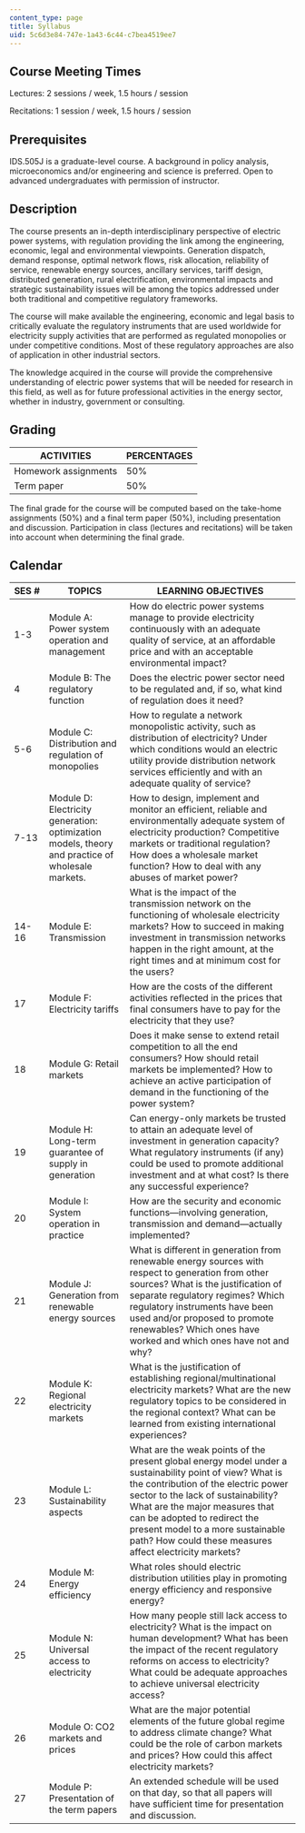 ```yaml
---
content_type: page
title: Syllabus
uid: 5c6d3e84-747e-1a43-6c44-c7bea4519ee7
---
```


Course Meeting Times
--------------------

Lectures: 2 sessions / week, 1.5 hours / session

Recitations: 1 session / week, 1.5 hours / session

Prerequisites
-------------

IDS.505J is a graduate-level course. A background in policy analysis, microeconomics and/or engineering and science is preferred. Open to advanced undergraduates with permission of instructor.

Description
-----------

The course presents an in-depth interdisciplinary perspective of electric power systems, with regulation providing the link among the engineering, economic, legal and environmental viewpoints. Generation dispatch, demand response, optimal network flows, risk allocation, reliability of service, renewable energy sources, ancillary services, tariff design, distributed generation, rural electrification, environmental impacts and strategic sustainability issues will be among the topics addressed under both traditional and competitive regulatory frameworks.

The course will make available the engineering, economic and legal basis to critically evaluate the regulatory instruments that are used worldwide for electricity supply activities that are performed as regulated monopolies or under competitive conditions. Most of these regulatory approaches are also of application in other industrial sectors.

The knowledge acquired in the course will provide the comprehensive understanding of electric power systems that will be needed for research in this field, as well as for future professional activities in the energy sector, whether in industry, government or consulting.

Grading
-------

| ACTIVITIES | PERCENTAGES |
| --- | --- |
| Homework assignments | 50% |
| Term paper | 50% 

The final grade for the course will be computed based on the take-home assignments (50%) and a final term paper (50%), including presentation and discussion. Participation in class (lectures and recitations) will be taken into account when determining the final grade.

Calendar
--------

| SES # | TOPICS | LEARNING OBJECTIVES |
| --- | --- | --- |
| 1-3 | Module A: Power system operation and management | How do electric power systems manage to provide electricity continuously with an adequate quality of service, at an affordable price and with an acceptable environmental impact? |
| 4 | Module B: The regulatory function | Does the electric power sector need to be regulated and, if so, what kind of regulation does it need? |
| 5-6 | Module C: Distribution and regulation of monopolies | How to regulate a network monopolistic activity, such as distribution of electricity? Under which conditions would an electric utility provide distribution network services efficiently and with an adequate quality of service? |
| 7-13 | Module D: Electricity generation: optimization models, theory and practice of wholesale markets. | How to design, implement and monitor an efficient, reliable and environmentally adequate system of electricity production? Competitive markets or traditional regulation? How does a wholesale market function? How to deal with any abuses of market power? |
| 14-16 | Module E: Transmission | What is the impact of the transmission network on the functioning of wholesale electricity markets? How to succeed in making investment in transmission networks happen in the right amount, at the right times and at minimum cost for the users? |
| 17 | Module F: Electricity tariffs | How are the costs of the different activities reflected in the prices that final consumers have to pay for the electricity that they use? |
| 18 | Module G: Retail markets | Does it make sense to extend retail competition to all the end consumers? How should retail markets be implemented? How to achieve an active participation of demand in the functioning of the power system? |
| 19 | Module H: Long-term guarantee of supply in generation | Can energy-only markets be trusted to attain an adequate level of investment in generation capacity? What regulatory instruments (if any) could be used to promote additional investment and at what cost? Is there any successful experience? |
| 20 | Module I: System operation in practice | How are the security and economic functions—involving generation, transmission and demand—actually implemented? |
| 21 | Module J: Generation from renewable energy sources | What is different in generation from renewable energy sources with respect to generation from other sources? What is the justification of separate regulatory regimes? Which regulatory instruments have been used and/or proposed to promote renewables? Which ones have worked and which ones have not and why? |
| 22 | Module K: Regional electricity markets | What is the justification of establishing regional/multinational electricity markets? What are the new regulatory topics to be considered in the regional context? What can be learned from existing international experiences? |
| 23 | Module L: Sustainability aspects | What are the weak points of the present global energy model under a sustainability point of view? What is the contribution of the electric power sector to the lack of sustainability? What are the major measures that can be adopted to redirect the present model to a more sustainable path? How could these measures affect electricity markets? |
| 24 | Module M: Energy efficiency | What roles should electric distribution utilities play in promoting energy efficiency and responsive energy? |
| 25 | Module N: Universal access to electricity | How many people still lack access to electricity? What is the impact on human development? What has been the impact of the recent regulatory reforms on access to electricity? What could be adequate approaches to achieve universal electricity access? |
| 26 | Module O: CO2 markets and prices | What are the major potential elements of the future global regime to address climate change? What could be the role of carbon markets and prices? How could this affect electricity markets? |
| 27 | Module P: Presentation of the term papers | An extended schedule will be used on that day, so that all papers will have sufficient time for presentation and discussion.